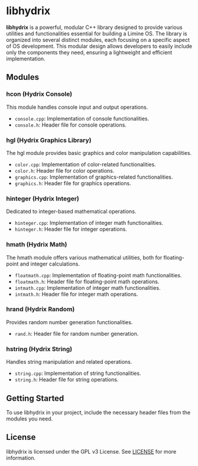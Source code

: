 # libhydrix

**libhydrix** is a powerful, modular C++ library designed to provide various utilities and functionalities essential for building a Limine OS. The library is organized into several distinct modules, each focusing on a specific aspect of OS development. This modular design allows developers to easily include only the components they need, ensuring a lightweight and efficient implementation.

## Modules

### hcon (Hydrix Console)
This module handles console input and output operations.
- `console.cpp`: Implementation of console functionalities.
- `console.h`: Header file for console operations.

### hgl (Hydrix Graphics Library)
The hgl module provides basic graphics and color manipulation capabilities.
- `color.cpp`: Implementation of color-related functionalities.
- `color.h`: Header file for color operations.
- `graphics.cpp`: Implementation of graphics-related functionalities.
- `graphics.h`: Header file for graphics operations.

### hinteger (Hydrix Integer)
Dedicated to integer-based mathematical operations.
- `hinteger.cpp`: Implementation of integer math functionalities.
- `hinteger.h`: Header file for integer operations.

### hmath (Hydrix Math)
The hmath module offers various mathematical utilities, both for floating-point and integer calculations.
- `floatmath.cpp`: Implementation of floating-point math functionalities.
- `floatmath.h`: Header file for floating-point math operations.
- `intmath.cpp`: Implementation of integer math functionalities.
- `intmath.h`: Header file for integer math operations.

### hrand (Hydrix Random)
Provides random number generation functionalities.
- `rand.h`: Header file for random number generation.

### hstring (Hydrix String)
Handles string manipulation and related operations.
- `string.cpp`: Implementation of string functionalities.
- `string.h`: Header file for string operations.

## Getting Started

To use libhydrix in your project, include the necessary header files from the modules you need.

## License

libhydrix is licensed under the GPL v3 License. See [LICENSE](https://github.com/AzureianGH/libhydrix/blob/main/LICENSE) for more information.
